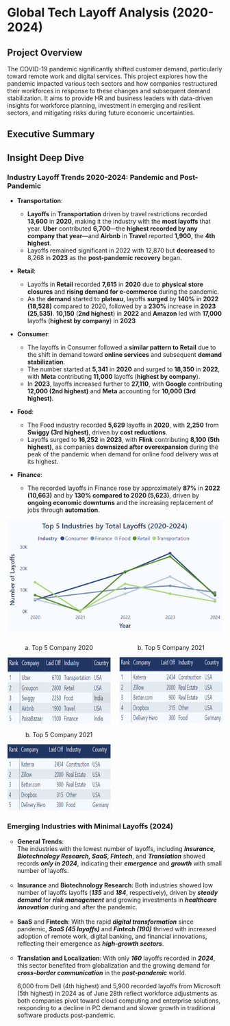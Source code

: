# Global Tech Layoff Analysis (2020-2024)

## Project Overview
The COVID-19 pandemic significantly shifted customer demand, particularly toward remote work and digital services. This project explores how the pandemic impacted various tech sectors and how companies restructured their workforces in response to these changes and subsequent demand stabilization. It aims to provide HR and business leaders with data-driven insights for workforce planning, investment in emerging and resilient sectors, and mitigating risks during future economic uncertainties.

## Executive Summary

## Insight Deep Dive

### Industry Layoff Trends 2020-2024: Pandemic and Post-Pandemic 
  
* <strong>Transportation</strong>:
  - **Layoffs** in **Transportation** driven by travel restrictions recorded **13,600** in **2020**, making it the industry with the **most layoffs** that year. **Uber** contributed **6,700**—the **highest recorded by any company that year**—and **Airbnb** in **Travel** reported **1,900**, the **4th highest**.
  - Layoffs remained significant in 2022 with 12,870 but **decreased** to 8,268 in **2023** as the **post-pandemic recovery** began.
  
* <strong>Retail</strong>:
   - Layoffs in **Retail** recorded **7,615** in **2020** due to **physical store closures** and **rising demand for e-commerce** during the pandemic. 
   - As the **demand** started to **plateau**, layoffs **surged** by **140%** in **2022 (18,528)** compared to 2020, followed by a **230%** increase in **2023 (25,535)**. **10,150** (**2nd highest**) in **2022** and **Amazon** led with **17,000** layoffs (**highest by company**) in **2023**

* <strong>Consumer</strong>:
  - The layoffs in Consumer followed a **similar pattern to Retail** due to the shift in demand toward **online services** and subsequent **demand stabilization**. 
  - The number started at **5,341** in **2020** and surged to **18,350** in **2022**, with **Meta** contributing **11,000** layoffs (**highest by company**). 
  - In **2023**, layoffs increased further to **27,110**, with **Google** contributing **12,000 (2nd highest)** and **Meta** accounting for **10,000 (3rd highest)**.  

* <strong>Food</strong>:
  - The Food industry recorded **5,629** layoffs in **2020**, with **2,250** from **Swiggy (3rd highest)**, driven by **cost reductions**.
  - Layoffs surged to **16,252** in **2023**, with **Flink** contributing **8,100 (5th highest)**, as companies **downsized after overexpansion** during the peak of the pandemic when demand for online food delivery was at its highest.

* <strong>Finance</strong>:
  - The recorded layoffs in Finance rose by approximately **87%** in **2022 (10,663)** and by **130% compared to 2020 (5,623)**, driven by **ongoing economic downturns** and the increasing replacement of jobs through **automation**.


<p align="center">
  <img src="Screenshots/Top5Industry.png" alt="Top 5 Industry" width="900"/>
</p>



<div style="text-align: center; display: flex; justify-content: center; gap: 20px;">
  <div>
    <p>a. Top 5 Company 2020</p>
    <img src="Screenshots/Top5Company2020.png" alt="Top 5 Company 2020" height="155">
    <p>b. Top 5 Company 2021</p>
    <img src="Screenshots/Top5Company2021.png" alt="Top 5 Company 2021" height="155">
  </div>
  
  <div>
    <p>b. Top 5 Company 2021</p>
    <img src="Screenshots/Top5Company2021.png" alt="Top 5 Company 2021" height="155">
  </div>
</div>




 ### Emerging Industries with Minimal Layoffs (2024)
<ul style="list-style-type: circle; font-weight: light;">
 <li>
  <strong>General Trends</strong>: <br/>
   The industries with the lowest number of layoffs, including <em><strong>Insurance, Biotechnology Research, SaaS, Fintech</em></strong>, and <em><strong>Translation</em></strong> showed records <em><strong>only in 2024</em></strong>, indicating their <em><strong>emergence</em></strong> and <em><strong>growth</em></strong> with small number of layoffs.
  </li>
  <br/>
  
  <li>
  <strong>Insurance</strong> and <strong>Biotechnology Research</strong>: Both industries showed low number of layoffs layoffs (<em><strong>135</em></strong> and <em><strong>184</em></strong>, respectively), driven by <em><strong>steady demand</em></strong> for <em><strong>risk management</em></strong> and growing investments in <em><strong>healthcare innovation</em></strong> during and after the pandemic.
    </li>
  <br/>

  <li>
<strong>SaaS</strong> and <strong>Fintech</strong>: With the rapid <em><strong>digital transformation</em></strong> since pandemic, <em><strong>SaaS (45 layoffs)</em></strong> and <em><strong>Fintech (190)</em></strong> thrived with increased adoption of remote work, digital banking, and financial innovations, reflecting their emergence as <em><strong>high-growth sectors</em></strong>.
    </li>
  <br/>

  <li>
<strong>Translation and Localization</strong>: With only <em><strong>160</em></strong> layoffs recorded in <em><strong>2024</em></strong>, this sector benefited from globalization and the growing demand for <em><strong>cross-border communication</em></strong> in the <em><strong>post-pandemic</em></strong> world.
    </li>

  6,000 from Dell (4th highest) and 5,900 recorded layoffs from Microsoft (5th highest) in 2024 as of June 28th reflect workforce adjustments as both companies pivot toward cloud computing and enterprise solutions, responding to a decline in PC demand and slower growth in traditional software products post-pandemic.
  <br/>
  </ul>


